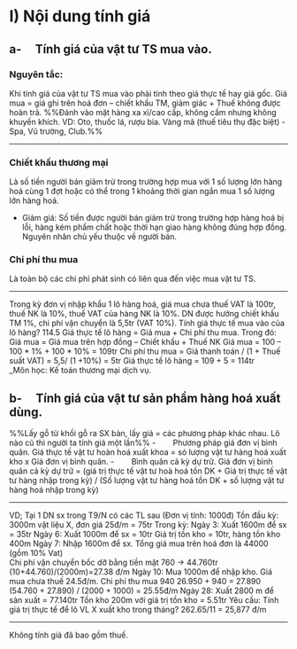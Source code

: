 # I) Nội dung tính giá
## a-     Tính giá của vật tư TS mua vào.
### Nguyên tắc:  
Khi tính giá của vật tư TS mua vào phải tính theo giá thực tế hay giá gốc.
Giá mua = giá ghi trên hoá đơn – chiết khấu TM, giảm giác + Thuế không được hoàn trả.
%%Đánh vào mặt hàng xa xỉ/cao cấp, không cấm nhưng không khuyến khích. VD: Oto, thuốc lá, rượu bia. Vàng mã (thuế tiêu thụ đặc biệt) - Spa, Vũ trường, Club.%%
___
### Chiết khấu thương mại 
Là số tiền người bán giảm trừ trong trường hợp mua với 1 số lượng lớn hàng hoá cùng 1 đợt hoặc có thể trong 1 khoảng thời gian ngắn mua 1 số lượng lớn hàng hoá.
- Giảm giá: Số tiền được người bán giảm trừ trong trường hợp hàng hoá bị lỗi, hàng kém phẩm chất hoặc thời hạn giao hàng không đúng hợp đồng. Nguyên nhân chủ yếu thuộc về người bán.
### Chi phí thu mua 
Là toàn bộ các chi phí phát sinh có liên qua đến việc mua vật tư TS.  
___
Trong kỳ đơn vị nhập khẩu 1 lô hàng hoá, giá mua chưa thuế VAT là 100tr, thuế NK là 10%, thuế VAT của hàng NK là 10%. DN được hưởng chiết khấu TM 1%, chi phí vận chuyển là 5,5tr (VAT 10%). Tính giá thực tế mua vào của lô hàng?
114.5
Giá thực tế lô hàng = Giá mua + Chi phí thu mua.
Trong đó: Giá mua = Giá mua trên hợp đồng – Chiết khấu + Thuế NK
Giá mua = 100 – 100 * 1% + 100 * 10% = 109tr
Chi phí thu mua = Giá thanh toán / (1 + Thuế suất VAT) = 5,5/ (1 +10%) = 5tr
Giá thực tế lô hàng = 109 + 5 = 114tr  
_Môn học: Kế toán thương mại dịch vụ.
## b-     Tính giá của vật tư sản phẩm hàng hoá xuất dùng.
%%Lấy gỗ từ khối gỗ ra SX bàn, lấy giá = các phương pháp khác nhau. Lô nào cũ thì người ta tính giá một lần%%
-        Phương pháp giá đơn vị bình quân.
Giá thực tế vật tư hoàn hoá xuất khoa = só lượng vật tư hàng hoá xuất kho x Giá đơn vị bình quân.
-        Bình quân cả kỳ dự trữ.
Giá đơn vị bình quân cả kỳ dự trữ = (giá trị thực tế vật tư hoà hoá tồn DK + Giá trị thực tế vật tư hàng nhập trong kỳ) / (Số lượng vật tư hàng hoá tồn DK + số lượng vật tư hàng hoá nhập trong kỳ)
___
VD; Tại 1 DN sx trong T9/N có các TL sau (Đơn vị tính: 1000đ)
Tồn đầu kỳ: 3000m vật liệu X, đơn giá 25đ/m = 75tr
Trong kỳ:
Ngày 3: Xuất 1600m để sx = 35tr
Ngày 6: Xuất 1000m để sx = 10tr
	Giá trị tồn kho = 10tr, hàng tồn kho 400m
Ngày 7: Nhập 1600m để sx. Tổng giá mua trên hoá đơn là 44000 (gồm 10% Vat)  
	Chi phí vận chuyển bốc dỡ bằng tiền mặt 760 -> 44.760tr
	(10+44.760)/(2000m)=27.38 đ/m
Ngày 10: Mua 1000m để nhập kho. Giá mua chưa thuế 24.5đ/m. Chi phí thu mua 940
	26.950 + 940 = 27.890
	(54.760 + 27.890) / (2000 + 1000) = 25.55đ/m
Ngày 28: Xuất 2800 m để sản xuất = 77.140tr
	Tồn kho 200m với giá trị tồn kho = 5.51tr
Yêu cầu: Tính giá trị thực tế để lô VL X xuất kho trong tháng?
	262.65/11 = 25,877 đ/m
___
Không tính giá đã bao gồm thuế.